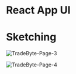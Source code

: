 # React App UI

# Sketching
![TradeByte-Page-3](/uploads/6a5823cd0c4027b5953859aadb110f76/TradeByte-Page-3.png)

![TradeByte-Page-4](/uploads/e833d3280d9a97a78c4023e2e6ca3a2a/TradeByte-Page-4.png)
